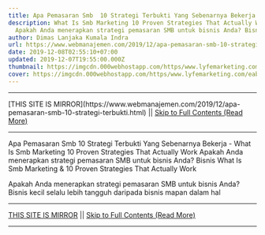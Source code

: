```yaml
---
title: Apa Pemasaran Smb  10 Strategi Terbukti Yang Sebenarnya Bekerja
description: What Is Smb Marketing 10 Proven Strategies That Actually Work
  Apakah Anda menerapkan strategi pemasaran SMB untuk bisnis Anda? Bisnis
author: Dimas Lanjaka Kumala Indra
url: https://www.webmanajemen.com/2019/12/apa-pemasaran-smb-10-strategi-terbukti.html
date: 2019-12-08T02:55:10+07:00
updated: 2019-12-07T19:55:00.000Z
thumbnail: https://imgcdn.000webhostapp.com/https/www.lyfemarketing.com/eabbb31166cf921aa4effad47710aeb3.png
cover: https://imgcdn.000webhostapp.com/https/www.lyfemarketing.com/eabbb31166cf921aa4effad47710aeb3.png
---
```


<hr/> [THIS SITE IS MIRROR](https://www.webmanajemen.com/2019/12/apa-pemasaran-smb-10-strategi-terbukti.html) || <a href="https://www.webmanajemen.com/2019/12/apa-pemasaran-smb-10-strategi-terbukti.html" rel="follow" class="button" id="read-more">Skip to Full Contents (Read More)</a> <hr/> Apa Pemasaran Smb  10 Strategi Terbukti Yang Sebenarnya Bekerja - What Is Smb Marketing 10 Proven Strategies That Actually Work Apakah Anda menerapkan strategi pemasaran SMB untuk bisnis Anda? Bisnis What Is Smb Marketing & 10 Proven Strategies That Actually Work

  Apakah Anda menerapkan strategi pemasaran SMB untuk bisnis Anda? 
  Bisnis kecil selalu lebih tangguh daripada bisnis mapan dalam hal <hr/> [THIS SITE IS MIRROR](https://www.webmanajemen.com/2019/12/apa-pemasaran-smb-10-strategi-terbukti.html) || <a href="https://www.webmanajemen.com/2019/12/apa-pemasaran-smb-10-strategi-terbukti.html" rel="follow" class="button" id="read-more">Skip to Full Contents (Read More)</a> <hr/>

<script>
    if (location.host.includes('dimaslanjaka12')) {
      location.replace('https://www.webmanajemen.com/2019/12/apa-pemasaran-smb-10-strategi-terbukti.html');
    }
  </script>